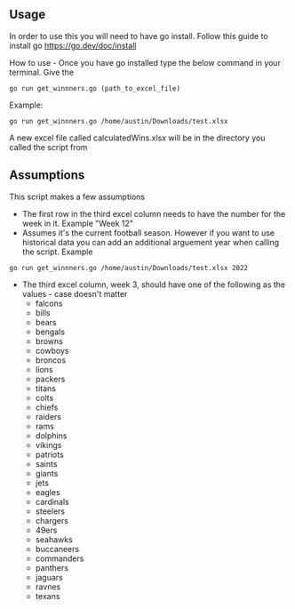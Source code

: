 ## Usage

In order to use this you will need to have go install. Follow this guide to install go https://go.dev/doc/install

How to use - 
Once you have go installed type the below command in your terminal. Give the 

```
go run get_winnners.go (path_to_excel_file)
```

Example: 
```
go run get_winnners.go /home/austin/Downloads/test.xlsx
```

A new excel file called calculatedWins.xlsx will be in the directory you called the script from

## Assumptions 

This script makes a few assumptions
- The first row in the third excel column needs to have the number for the week in it. Example "Week 12"
- Assumes it's the current football season. However if you want to use historical data you can add an additional arguement year when calling the script. Example
```
go run get_winnners.go /home/austin/Downloads/test.xlsx 2022
```
- The third excel column, week 3, should have one of the following as the values - case doesn't matter
  - falcons
  - bills
  - bears
  - bengals
  - browns
  - cowboys
  - broncos
  - lions
  - packers
  - titans
  - colts
  - chiefs
  - raiders
  - rams
  - dolphins
  - vikings
  - patriots
  - saints
  - giants
  - jets
  - eagles
  - cardinals
  - steelers
  - chargers
  - 49ers
  - seahawks
  - buccaneers
  - commanders
  - panthers
  - jaguars
  - ravnes
  - texans